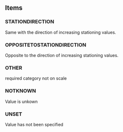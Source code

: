 

<!-- end of short definition -->
## Items

### STATIONDIRECTION
Same with the direction of increasing stationing values.

### OPPOSITETOSTATIONDIRECTION
Opposite to the direction of increasing stationing values.

### OTHER
required category not on scale

### NOTKNOWN
Value is unkown

### UNSET
Value has not been specified
